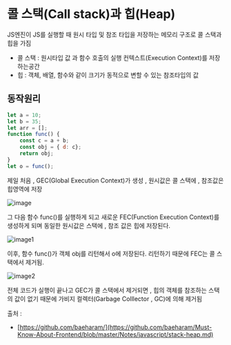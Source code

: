 # 콜 스택(Call stack)과 힙(Heap)

JS엔진이 JS를 실행할 때 원시 타입 및 참조 타입을 저장하는 메모리 구조로 콜 스택과 힙을 가짐

+ 콜 스택 : 원시타입 값 과 함수 호출의 실행 컨텍스트(Execution Context)를 저장하는공간
+ 힙 : 객체, 배열, 함수와 같이 크기가 동적으로 변할 수 있는 참조타입의 값

## 동작원리

```js
let a = 10;
let b = 35;
let arr = [];
function func() {
    const c = a + b;
    const obj = { d: c};
    return obj;
}
let o = func();

```

제일 처음 , GEC(Global Execution Context)가 생성 , 원시값은 콜 스택에 , 참조값은 힙영역에 저장

![image](https://github.com/baeharam/Must-Know-About-Frontend/raw/master/images/javascript/memory1.png)

그 다음 함수 func()를 실행하게 되고 새로운 FEC(Function Execution Context)를 생성하게 되며 동일한 원시값은 스택에 , 참조 값은 힙에 저장된다.


![image1](https://github.com/baeharam/Must-Know-About-Frontend/raw/master/images/javascript/memory2.png)

이후, 함수 func()가 객체 obj를 리턴해서 o에 저장된다.
리턴하기 때문에 FEC는 콜 스택에서 제거됨.

![image2](https://github.com/baeharam/Must-Know-About-Frontend/raw/master/images/javascript/memory3.png)

전체 코드가 실행이 끝나고 GEC가 콜 스택에서 제거되면 , 힙의 객체를 참조하는 스택의 값이 없기 때문에 가비지 컬렉터(Garbage Colllector , GC)에 의해 제거됨

출처 : 
+ [https://github.com/baeharam/](https://github.com/baeharam/Must-Know-About-Frontend/blob/master/Notes/javascript/stack-heap.md)